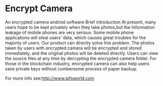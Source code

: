 # Encrypt Camera
An encrypted camera android software
Brief introduction
At present, many users hope to be kept privately when they take photos,but the Information leakage of mobile phones are very serious. Some mobile phone applications will steal users’ data, which causes great troubles for the majority of users. Our product can directly solve this problem. The photos taken by users with encrypted camera will be encrypted and stored immediately, and the original photos will be deleted directly. Users can view the source files at any time by decrypting the encrypted camera folder. For those in the blockchain industry, encrypted camera can also help users save private keys without cumbersome process of paper backup.

For more info see:http://www.ipfsworld.com

